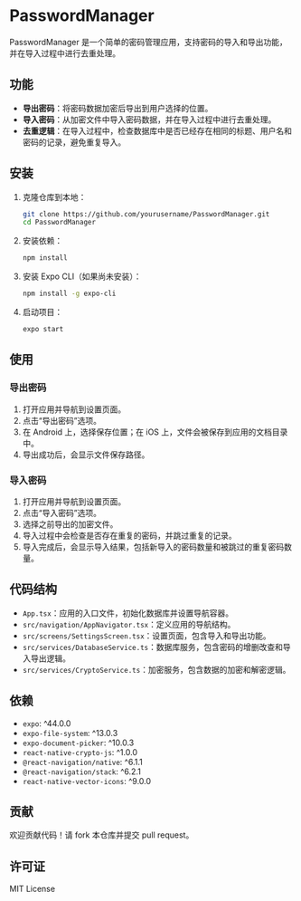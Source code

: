 # PasswordManager

PasswordManager 是一个简单的密码管理应用，支持密码的导入和导出功能，并在导入过程中进行去重处理。

## 功能

- **导出密码**：将密码数据加密后导出到用户选择的位置。
- **导入密码**：从加密文件中导入密码数据，并在导入过程中进行去重处理。
- **去重逻辑**：在导入过程中，检查数据库中是否已经存在相同的标题、用户名和密码的记录，避免重复导入。

## 安装

1. 克隆仓库到本地：
   ```bash
   git clone https://github.com/yourusername/PasswordManager.git
   cd PasswordManager
   ```

2. 安装依赖：
   ```bash
   npm install
   ```

3. 安装 Expo CLI（如果尚未安装）：
   ```bash
   npm install -g expo-cli
   ```

4. 启动项目：
   ```bash
   expo start
   ```

## 使用

### 导出密码

1. 打开应用并导航到设置页面。
2. 点击“导出密码”选项。
3. 在 Android 上，选择保存位置；在 iOS 上，文件会被保存到应用的文档目录中。
4. 导出成功后，会显示文件保存路径。

### 导入密码

1. 打开应用并导航到设置页面。
2. 点击“导入密码”选项。
3. 选择之前导出的加密文件。
4. 导入过程中会检查是否存在重复的密码，并跳过重复的记录。
5. 导入完成后，会显示导入结果，包括新导入的密码数量和被跳过的重复密码数量。

## 代码结构

- `App.tsx`：应用的入口文件，初始化数据库并设置导航容器。
- `src/navigation/AppNavigator.tsx`：定义应用的导航结构。
- `src/screens/SettingsScreen.tsx`：设置页面，包含导入和导出功能。
- `src/services/DatabaseService.ts`：数据库服务，包含密码的增删改查和导入导出逻辑。
- `src/services/CryptoService.ts`：加密服务，包含数据的加密和解密逻辑。

## 依赖

- `expo`: ^44.0.0
- `expo-file-system`: ^13.0.3
- `expo-document-picker`: ^10.0.3
- `react-native-crypto-js`: ^1.0.0
- `@react-navigation/native`: ^6.1.1
- `@react-navigation/stack`: ^6.2.1
- `react-native-vector-icons`: ^9.0.0

## 贡献

欢迎贡献代码！请 fork 本仓库并提交 pull request。

## 许可证

MIT License
